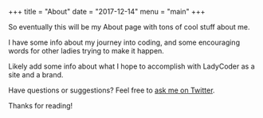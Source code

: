 +++
title = "About"
date = "2017-12-14"
menu = "main"
+++

So eventually this will be my About page with tons of cool stuff about me.

I have some info about my journey into coding, and some encouraging words for other ladies trying to make it happen.

Likely add some info about what I hope to accomplish with LadyCoder as a site and a brand.

Have questions or suggestions? Feel free to [ask me on Twitter](https://twitter.com/_LadyCoder).

Thanks for reading!
